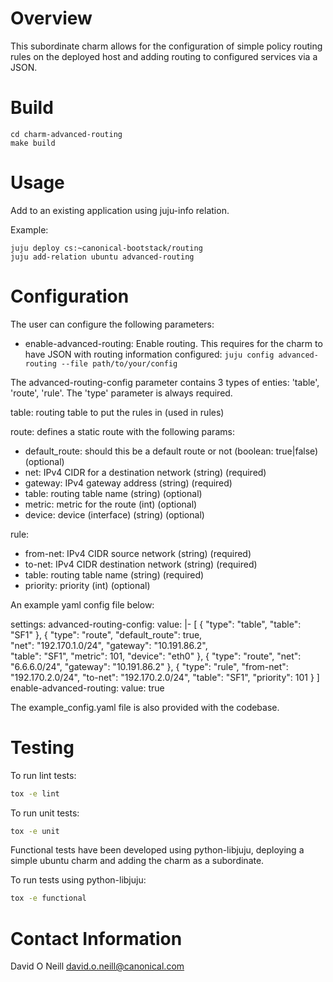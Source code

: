 # Overview

This subordinate charm allows for the configuration of simple policy routing rules on the deployed host
and adding routing to configured services via a JSON.


# Build
```
cd charm-advanced-routing
make build
```

# Usage
Add to an existing application using juju-info relation.

Example:
```
juju deploy cs:~canonical-bootstack/routing
juju add-relation ubuntu advanced-routing
```

# Configuration                                                                 
The user can configure the following parameters:
* enable-advanced-routing: Enable routing. This requires for the charm to have JSON with routing information configured: ```juju config advanced-routing --file path/to/your/config```

The advanced-routing-config parameter contains 3 types of enties: 'table', 'route', 'rule'. The 'type' parameter is always required.

table: routing table to put the rules in (used in rules)

route: defines a static route with the following params:
 - default_route: should this be a default route or not (boolean: true|false) (optional)
 - net:           IPv4 CIDR for a destination network (string) (required)
 - gateway:       IPv4 gateway address (string) (required)
 - table:         routing table name (string) (optional)
 - metric:        metric for the route (int) (optional)
 - device:        device (interface) (string) (optional)

rule:
 - from-net: IPv4 CIDR source network (string) (required)
 - to-net: IPv4 CIDR destination network (string) (required)
 - table: routing table name (string) (required)
 - priority: priority (int) (optional)

An example yaml config file below:

settings:
  advanced-routing-config:
    value: |-
      [ {
          "type": "table",
          "table": "SF1"
      }, {
          "type": "route",
          "default_route": true,  
          "net": "192.170.1.0/24",
          "gateway": "10.191.86.2",      
          "table": "SF1",
          "metric": 101,
          "device": "eth0"
      }, {
          "type": "route",
          "net": "6.6.6.0/24",
          "gateway": "10.191.86.2"
      }, {
          "type": "rule",
          "from-net": "192.170.2.0/24",
          "to-net": "192.170.2.0/24",
          "table": "SF1",
          "priority": 101
      } ]
  enable-advanced-routing:
    value: true

The example_config.yaml file is also provided with the codebase.

# Testing                                                                       
To run lint tests:
```bash
tox -e lint

```
To run unit tests:
```bash
tox -e unit
```
Functional tests have been developed using python-libjuju, deploying a simple ubuntu charm and adding the charm as a subordinate.

To run tests using python-libjuju:
```bash
tox -e functional
```

# Contact Information
David O Neill <david.o.neill@canonical.com>

